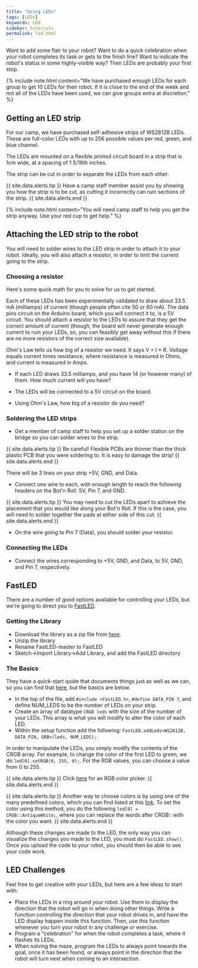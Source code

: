 ```yaml
---
title: "Using LEDs"
tags: [LEDs]
keywords: LED
sidebar: tutorials
permalink: led.html
---
```


Want to add some flair to your robot? Want to do a quick celebration when your robot completes its task or gets to the finish line? Want to indicate the robot's status in some highly-visible way? Then LEDs are probably your first stop.

{% include note.html content="We have purchased enough LEDs for each group to get 10 LEDs for their robot. If it is close to the end of the week and not all of the LEDs have been used, we can give groups extra at discretion." %}

## Getting an LED strip

For our camp, we have purchased self-adhesive strips of WS2812B LEDs. These are full-color LEDs with up to 256 possible values per red, green, and blue channel.

The LEDs are mounted on a flexible printed circuit board in a strip that is 1cm wide, at a spacing of 1 5/16th inches.

The strip can be cut in order to separate the LEDs from each other.

{{ site.data.alerts.tip }}
Have a camp staff member assist you by showing you how the strip is to be cut, as cutting it incorrectly can ruin sections of the strip.
{{ site.data.alerts.end }}

{% include note.html content="You will need camp staff to help you get the strip anyway. Use your red cup to get help." %}

## Attaching the LED strip to the robot

You will need to solder wires to the LED strip in order to attach it to your robot. Ideally, you will also attach a resistor, in order to limit the current going to the strip.

### Choosing a resistor
Here's some quick math for you to solve for us to get started.

Each of these LEDs has been experimentally validated to draw about 33.5 mA (milliamps) of current (though people often cite 50 or 60 mA). The data pins circuit on the Arduino board, which you will connect it to, is a 5V circuit. You should attach a resistor to the LEDs to assure that they get the correct amount of current (though, the board will never generate enough current to ruin your LEDs, so, you can feasibly get away without this if there are no more resistors of the correct size available).

Ohm's Law tells us how big of a resistor we need. It says V = I * R. Voltage equals current times resistance, where resistance is measured in Ohms, and current is measured in Amps.

- If each LED draws 33.5 milliamps, and you have 14 (or however many) of them. How much current will you have?

- The LEDs will be connected to a 5V circuit on the board.

- Using Ohm's Law, how big of a resistor do you need?

### Soldering the LED strips

- Get a member of camp staff to help you set up a solder station on the bridge so you can solder wires to the strip.

{{ site.data.alerts.tip }}
Be careful! Flexible PCBs are thinner than the thick plastic PCB that you were soldering to. It is easy to damage the strip!
{{ site.data.alerts.end }}

There will be 3 lines on your strip +5V, GND, and Data.

- Connect one wire to each, with enough length to reach the following headers on the Bot'n Roll. 5V, Pin 7, and GND.

{{ site.data.alerts.tip }}
You may need to cut the LEDs apart to achieve the placement that you would like along your Bot'n Roll. If this is the case, you will need to solder together the pads at either side of this cut.
{{ site.data.alerts.end }}

- On the wire going to Pin 7 (Data), you should solder your resistor.

### Connecting the LEDs

- Connect the wires corresponding to +5V, GND, and Data, to 5V, GND, and Pin 7, respectively.

## FastLED
There are a number of good options available for controlling your LEDs, but we're going to direct you to [FastLED](http://fastled.io/).

### Getting the Library

- Download the library as a zip file from [here](https://github.com/FastLED/FastLED/archive/master.zip).
- Unzip the library
- Rename FastLED-master to FastLED
- Sketch->Import Library->Add Library, and add the FastLED directory

### The Basics
They have a quick-start quide that documents things just as well as we can, so you can find that [here](https://github.com/FastLED/FastLED/wiki/Basic-usage), but the basics are below.

- In the top of the file, add `#include <FastLED.h>`, `#define DATA_PIN 7`, and define NUM_LEDS to be the number of LEDs on your strip.
- Create an array of datatype `CRGB leds` with the size of the number of your LEDs. This array is what you will modify to alter the color of each LED. 
- Within the setup function add the following: `FastLED.addLeds<WS2812B, DATA_PIN, GRB>(leds, NUM_LEDS);`. 

In order to manipulate the LEDs, you simply modify the contents of the CRGB array. For example, to change the color of the first LED to green, we do `led[0].setRGB(0, 255, 0);`. For the RGB values, you can choose a value from 0 to 255.

{{ site.data.alerts.tip }}
Click [here](https://www.w3schools.com/colors/colors_rgb.asp) for an RGB color picker.
{{ site.data.alerts.end }}

{{ site.data.alerts.tip }}
Another way to choose colors is by using one of the many predefined colors, which you can find listed at this [link](https://docs.google.com/document/d/1QY85vLz8qK-xxumCuDploXaDOspO0OfxWeie8CQJsLI/pub). To set the color using this method, you do the following `led[0] = CRGB::AntiqueWhite;`, where you can replace the words after CRGB:: with the color you want.
{{ site.data.alerts.end }}

Although these changes are made to the LED, the only way you can visualize the changes you made to the LED, you must do `FastLED.show()`. Once you upload the code to your robot, you should then be able to see your code work.

## LED Challenges

Feel free to get creative with your LEDs, but here are a few ideas to start with:

- Place the LEDs in a ring around your robot. Use them to display the direction that the robot will go in when doing other things. Write a function controlling the direction that your robot drives in, and have the LED display happen inside this function. Then, use this function whenever you turn your robot in any challenge or exercise.
- Program a "celebration" for when the robot completes a task, where it flashes its LEDs.
- When solving the maze, program the LEDs to always point towards the goal, once it has been found, or always point in the direction that the robot will turn next when coming to an intersection.

